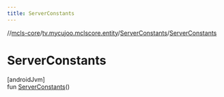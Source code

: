 ```yaml
---
title: ServerConstants
---
```

//[mcls-core](../../../index.html)/[tv.mycujoo.mclscore.entity](../index.html)/[ServerConstants](index.html)/[ServerConstants](-server-constants.html)



# ServerConstants



[androidJvm]\
fun [ServerConstants](-server-constants.html)()




